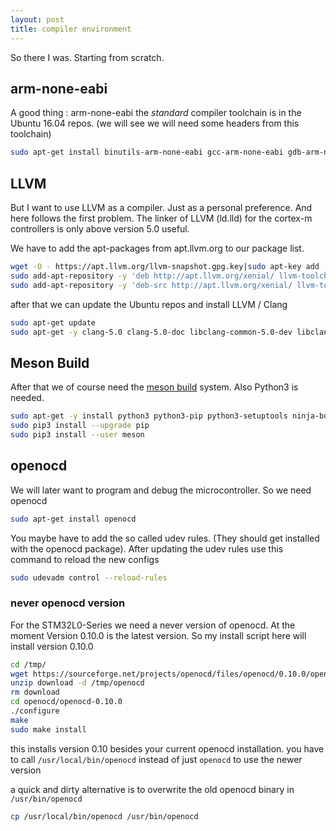 ```yaml
---
layout: post
title: compiler environment
---
```


So there I was. Starting from scratch.

## arm-none-eabi

A good thing : arm-none-eabi the *standard* compiler toolchain is in the Ubuntu 16.04 repos.
(we will see we will need some headers from this toolchain)

```bash
sudo apt-get install binutils-arm-none-eabi gcc-arm-none-eabi gdb-arm-none-eabi  libnewlib-arm-none-eabi libnewlib-arm-none-eabi
```

## LLVM

But I want to use LLVM as a compiler. Just as a personal preference.
And here follows the first problem.
The linker of LLVM (ld.lld) for the cortex-m controllers is only above version 5.0 useful.

We have to add the apt-packages from apt.llvm.org to our package list.

```bash
wget -O - https://apt.llvm.org/llvm-snapshot.gpg.key|sudo apt-key add -
sudo add-apt-repository -y 'deb http://apt.llvm.org/xenial/ llvm-toolchain-xenial-5.0 main'
sudo add-apt-repository -y 'deb-src http://apt.llvm.org/xenial/ llvm-toolchain-xenial-5.0 main'
```

after that we can update the Ubuntu repos and install LLVM / Clang

```bash
sudo apt-get update
sudo apt-get -y clang-5.0 clang-5.0-doc libclang-common-5.0-dev libclang-5.0-dev libclang1-5.0 libclang1-5.0-dbg libllvm-5.0-ocaml-dev libllvm5.0 libllvm5.0-dbg lldb-5.0 llvm-5.0 llvm-5.0-dev llvm-5.0-doc llvm-5.0-examples llvm-5.0-runtime clang-format-5.0 python-clang-5.0 lldb-5.0-dev lld-5.0 libfuzzer-5.0-dev
```

## Meson Build

After that we of course need the [meson build](http://mesonbuild.com/) system.
Also Python3 is needed.

```bash
sudo apt-get -y install python3 python3-pip python3-setuptools ninja-build
sudo pip3 install --upgrade pip
sudo pip3 install --user meson
```

##  openocd
We will later want to program and debug the microcontroller. So we need openocd

```bash
sudo apt-get install openocd
```

You maybe have to add the so called udev rules. (They should get installed with the openocd package). After updating the udev rules use this command to reload the new configs

```bash
sudo udevadm control --reload-rules
```

### never openocd version

For the STM32L0-Series we need a never version of openocd.
At the moment Version 0.10.0 is the latest version. So my install script here will install version 0.10.0

```bash
cd /tmp/
wget https://sourceforge.net/projects/openocd/files/openocd/0.10.0/openocd-0.10.0.zip/download
unzip download -d /tmp/openocd
rm download
cd openocd/openocd-0.10.0
./configure
make
sudo make install
```

this installs version 0.10 besides your current openocd installation. you have to call `/usr/local/bin/openocd` instead of just `openocd` to use the newer version

a quick and dirty alternative is to overwrite the old openocd binary in `/usr/bin/openocd`

```bash
cp /usr/local/bin/openocd /usr/bin/openocd
```
